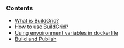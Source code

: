 <!-- usedin: [ _legacy_docker/deployment/build-grid.md, _skycap/buildgrid/build-grid.md] -->


### Contents

*   [What is BuildGrid?](#what-is-buildgrid)
*   [How to use BuildGrid?](#how-to-use-buildgrid)
*   [Using envoironment variables in dockerfile](#env-var)
*   [Build and Publish](#build-and-publish)

